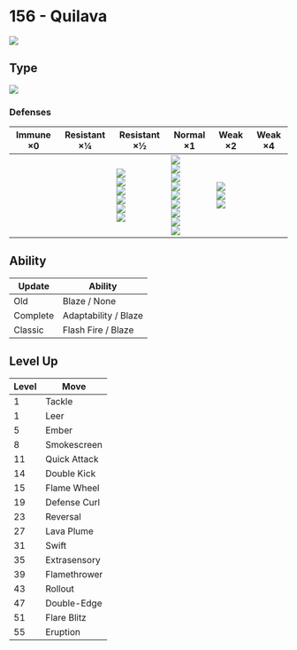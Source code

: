 # 156 - Quilava
![][156]

## Type

![][fire]

### Defenses

Immune ×0 | Resistant ×¼ | Resistant ×½                                                                    | Normal ×1                                                                                                                                 | Weak ×2                                    | Weak ×4
---       | ---          | ---                                                                             | ---                                                                                                                                       | ---                                        | ---
&nbsp;    | &nbsp;       | ![][bug]<br>![][steel]<br>![][fire]<br>![][grass]<br>![][ice]<br>![][fairy]<br> | ![][normal]<br>![][fighting]<br>![][flying]<br>![][poison]<br>![][ghost]<br>![][electric]<br>![][psychic]<br>![][dragon]<br>![][dark]<br> | ![][ground]<br>![][rock]<br>![][water]<br> | &nbsp;

## Ability

Update   | Ability
---      | ---
Old      | Blaze / None
Complete | Adaptability / Blaze
Classic  | Flash Fire / Blaze

## Level Up

Level | Move
---   | ---
1     | Tackle
1     | Leer
5     | Ember
8     | Smokescreen
11    | Quick Attack
14    | Double Kick
15    | Flame Wheel
19    | Defense Curl
23    | Reversal
27    | Lava Plume
31    | Swift
35    | Extrasensory
39    | Flamethrower
43    | Rollout
47    | Double-Edge
51    | Flare Blitz
55    | Eruption

[156]: ../img/pokemon/156.png
[normal]: ../img/types/normal.png
[fire]: ../img/types/fire.png
[fighting]: ../img/types/fighting.png
[water]: ../img/types/water.png
[flying]: ../img/types/flying.png
[grass]: ../img/types/grass.png
[poison]: ../img/types/poison.png
[electric]: ../img/types/electric.png
[ground]: ../img/types/ground.png
[psychic]: ../img/types/psychic.png
[rock]: ../img/types/rock.png
[ice]: ../img/types/ice.png
[bug]: ../img/types/bug.png
[dragon]: ../img/types/dragon.png
[ghost]: ../img/types/ghost.png
[dark]: ../img/types/dark.png
[steel]: ../img/types/steel.png
[fairy]: ../img/types/fairy.png

